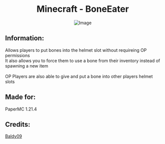 <h1 align="center">
  Minecraft - BoneEater
</h1>

<p align="center">
  <img src="https://i.imgur.com/phoqo0y.png" alt="Image">
</p>


## Information:
Allows players to put bones into the helmet slot without requireing OP permissions<br>
It also allows you to force them to use a bone from their inventory instead of spawning a new item<br>
<br>
OP Players are also able to give and put a bone into other players helmet slots

## Made for:
PaperMC 1.21.4

## Credits:
[Baldy09](<https://github.com/Baldywaldy09>)
